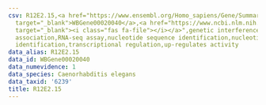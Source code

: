 ```yaml
---
csv: R12E2.15,<a href="https://www.ensembl.org/Homo_sapiens/Gene/Summary?db=core;g=WBGene00020040"
  target="_blank">WBGene00020040</a>,<a href="https://www.ncbi.nlm.nih.gov/pubmed/27496166"
  target="_blank"><i class="fas fa-file"></i></a>",genetic interference,functional
  association,RNA-seq assay,nucleotide sequence identification,nucleotide sequence
  identification,transcriptional regulation,up-regulates activity
data_alias: R12E2.15
data_id: WBGene00020040
data_numevidence: 1
data_species: Caenorhabditis elegans
data_taxid: '6239'
title: R12E2.15
---
```

